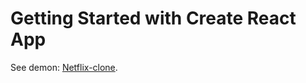 # Getting Started with Create React App

See demon: [Netflix-clone](https://netflix-clone-b97c6.web.app/).
